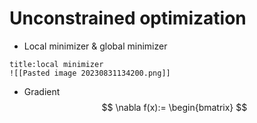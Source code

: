 # Unconstrained optimization
- Local minimizer & global minimizer 
```ad-note
title:local minimizer 
![[Pasted image 20230831134200.png]]
```

- Gradient
$$
\nabla f(x):=
\begin{bmatrix}
$$